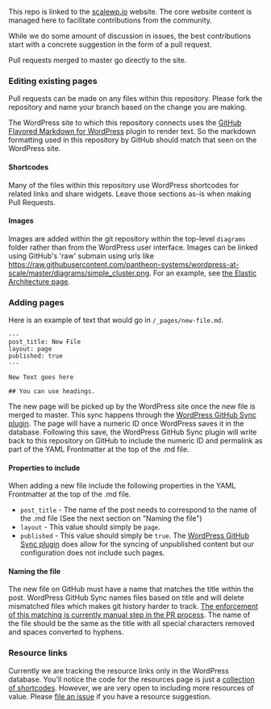 This repo is linked to the [scalewp.io](https://www.scalewp.io) website. The core website content is managed here to facilitate contributions from the community. 

While we do some amount of discussion in issues, the best contributions start with a concrete suggestion in the form of a pull request.

Pull requests merged to master go directly to the site.

### Editing existing pages

Pull requests can be made on any files within this repository. Please fork the repository and name your branch based on the change you are making.

The WordPress site to which this repository connects uses the [GitHub Flavored Markdown for WordPress](https://github.com/makotokw/wp-gfm) plugin to render text. So the markdown formatting used in this repository by GitHub should match that seen on the WordPress site.

#### Shortcodes

Many of the files within this repository use WordPress shortcodes for related links and share widgets. Leave those sections as-is when making Pull Requests.

#### Images

Images are added within the git repository within the top-level `diagrams` folder rather than from the WordPress user interface. Images can be linked using GitHub's 'raw' submain using urls like https://raw.githubusercontent.com/pantheon-systems/wordpress-at-scale/master/diagrams/simple_cluster.png. For an example, see [the Elastic Architecture page](https://github.com/pantheon-systems/wordpress-at-scale/blob/master/_pages/elastic-architecture.md). 

### Adding pages

Here is an example of text that would go in `/_pages/new-file.md`.

```
---
post_title: New File
layout: page
published: true
---

New Text goes here

## You can use headings.

```

The new page will be picked up by the WordPress site once the new file is merged to master. This sync happens through the [WordPress GitHub Sync plugin](https://wordpress.org/plugins/wp-github-sync/). The page will have a numeric ID once WordPress saves it in the database. Following this save, the WordPress GitHub Sync plugin will write back to this repository on GitHub to include the numeric ID and permalink as part of the YAML Frontmatter at the top of the .md file.

#### Properties to include

When adding a new file include the following properties in the YAML Frontmatter at the top of the .md file.

* `post_title` - The name of the post needs to correspond to the name of the .md file (See the next section on "Naming the file")
* `layout` - This value should simply be `page`.
* `published` - This value should simply be `true`. The [WordPress GitHub Sync plugin](https://wordpress.org/plugins/wp-github-sync/) does allow for the syncing of unpublished content but our configuration does not include such pages.

#### Naming the file

The new file on GitHub must have a name that matches the title within the post. WordPress GitHub Sync names files based on title and will delete mismatched files which makes git history harder to track. [The enforcement of this matching is currently manual step in the PR process](https://github.com/pantheon-systems/wordpress-at-scale/issues/2). The name of the file should be the same as the title with all special characters removed and spaces converted to hyphens.

### Resource links

Currently we are tracking the resource links only in the WordPress database. You'll notice the code for the resources page is just a [collection of shortcodes](https://github.com/pantheon-systems/wordpress-at-scale/blob/master/_pages/resources.md). However, we are very open to including more resources of value. Please [file an issue](https://github.com/pantheon-systems/wordpress-at-scale/issues/new?labels=resource) if you have a resource suggestion.
